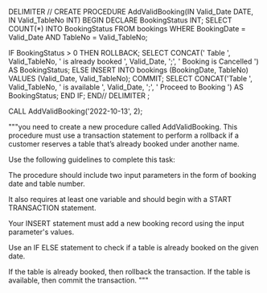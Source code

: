 DELIMITER //
CREATE PROCEDURE AddValidBooking(IN Valid_Date DATE, IN Valid_TableNo INT)
BEGIN
DECLARE BookingStatus INT;
SELECT COUNT(*) INTO BookingStatus FROM bookings
WHERE BookingDate = Valid_Date AND TableNo = Valid_TableNo;

IF BookingStatus > 0
THEN ROLLBACK;
SELECT CONCAT(' Table ', Valid_TableNo, ' is already booked ', Valid_Date, ';', ' Booking is Cancelled ') AS BookingStatus;
ELSE
INSERT INTO bookings (BookingDate, TableNo) VALUES (Valid_Date, Valid_TableNo);
COMMIT;
SELECT CONCAT('Table ', Valid_TableNo, ' is available ', Valid_Date, ';', ' Proceed to Booking ') AS BookingStatus;
END IF;
END//
DELIMITER ;




CALL AddValidBooking('2022-10-13', 2);

"""you need to create a new procedure called AddValidBooking. This procedure must use a transaction statement to perform a rollback if a customer reserves a table that’s already booked under another name.  

Use the following guidelines to complete this task:

The procedure should include two input parameters in the form of booking date and table number.

It also requires at least one variable and should begin with a START TRANSACTION statement.

Your INSERT statement must add a new booking record using the input parameter's values.

Use an IF ELSE statement to check if a table is already booked on the given date. 

If the table is already booked, then rollback the transaction. If the table is available, then commit the transaction. """